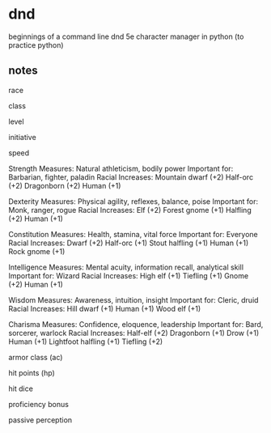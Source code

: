 # dnd
beginnings of a command line dnd 5e character manager in python (to practice python)


notes
-----
race



class

level

initiative

speed

Strength
Measures: Natural athleticism, bodily power
Important for: Barbarian, fighter, paladin
Racial Increases:
Mountain dwarf (+2) Half-orc (+2)
Dragonborn (+2) Human (+1)

Dexterity
Measures: Physical agility, reflexes, balance, poise
Important for: Monk, ranger, rogue
Racial Increases:
Elf (+2) Forest gnome (+1)
Halfling (+2) Human (+1)

Constitution
Measures: Health, stamina, vital force
Important for: Everyone
Racial Increases:
Dwarf (+2) Half-orc (+1)
Stout halfling (+1) Human (+1)
Rock gnome (+1)

Intelligence
Measures: Mental acuity, information recall, analytical skill
Important for: Wizard
Racial Increases:
High elf (+1) Tiefling (+1)
Gnome (+2) Human (+1)

Wisdom
Measures: Awareness, intuition, insight
Important for: Cleric, druid
Racial Increases:
Hill dwarf (+1) Human (+1)
Wood elf (+1)

Charisma
Measures: Confidence, eloquence, leadership
Important for: Bard, sorcerer, warlock
Racial Increases:
Half-elf (+2) Dragonborn (+1)
Drow (+1) Human (+1)
Lightfoot halfling (+1) Tiefling (+2)

armor class (ac)

hit points (hp)

hit dice

proficiency bonus

passive perception
